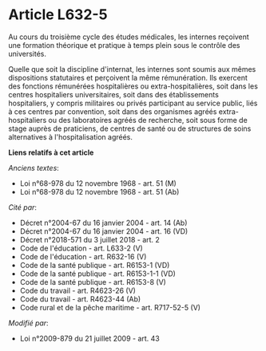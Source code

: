 # Article L632-5

Au cours du troisième cycle des études médicales, les internes reçoivent une formation théorique et pratique à temps plein
sous le contrôle des universités. 

Quelle que soit la discipline d'internat, les internes sont soumis aux mêmes dispositions statutaires et perçoivent la même
rémunération. Ils exercent des fonctions rémunérées hospitalières ou extra-hospitalières, soit dans les centres hospitaliers
universitaires, soit dans des établissements hospitaliers, y compris militaires ou privés participant au service public, liés
à ces centres par convention, soit dans des organismes agréés extra-hospitaliers ou des laboratoires agréés de recherche,
soit sous forme de stage auprès de praticiens, de centres de santé ou de structures de soins alternatives à l'hospitalisation
agréés.

**Liens relatifs à cet article**

_Anciens textes_:

  - Loi n°68-978 du 12 novembre 1968 - art. 51 (M)
  - Loi n°68-978 du 12 novembre 1968 - art. 51 (Ab)

_Cité par_:

  - Décret n°2004-67 du 16 janvier 2004 - art. 14 (Ab)
  - Décret n°2004-67 du 16 janvier 2004 - art. 16 (VD)
  - Décret n°2018-571 du 3 juillet 2018 - art. 2
  - Code de l'éducation - art. L633-2 (V)
  - Code de l'éducation - art. R632-16 (V)
  - Code de la santé publique - art. R6153-1 (VD)
  - Code de la santé publique - art. R6153-1-1 (VD)
  - Code de la santé publique - art. R6153-8 (V)
  - Code du travail - art. R4623-26 (V)
  - Code du travail - art. R4623-44 (Ab)
  - Code rural et de la pêche maritime - art. R717-52-5 (V)

_Modifié par_:

  - Loi n°2009-879 du 21 juillet 2009 - art. 43
